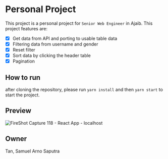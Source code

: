 # Personal Project

This project is a personal project for `Senior Web Engineer` in Ajaib. This project features are:

- [x] Get data from API and porting to usable table data
- [x] Filtering data from username and gender
- [x] Reset filter
- [x] Sort data by clicking the header table
- [x] Pagination

## How to run

after cloning the repository, please run `yarn install` and then `yarn start` to start the project.

## Preview
![FireShot Capture 118 - React App - localhost](https://user-images.githubusercontent.com/28641692/157108545-46edc5ca-6379-4138-8990-cbd791e0fbfe.png)


## Owner
Tan, Samuel Arno Saputra
